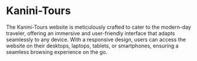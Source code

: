 # Kanini-Tours

The Kanini-Tours website is meticulously crafted to cater to the modern-day traveler, offering an immersive and user-friendly interface that adapts seamlessly to any device. With a responsive design, users can access the website on their desktops, laptops, tablets, or smartphones, ensuring a seamless browsing experience on the go.
